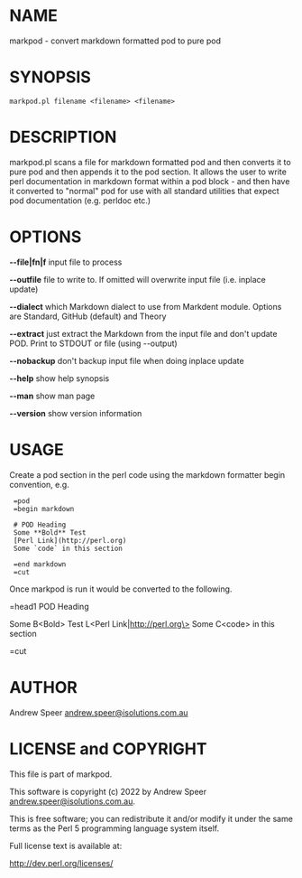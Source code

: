 
# NAME

markpod - convert markdown formatted pod to pure pod

# SYNOPSIS

`markpod.pl filename <filename> <filename>`

# DESCRIPTION

markpod.pl scans a file for markdown formatted pod and then converts it to pure
pod and then appends it to the pod section. It allows the user to write perl
documentation in markdown format within a pod block - and then have it
converted to "normal" pod for use with all standard utilities that expect
pod documentation (e.g. perldoc etc.)

# OPTIONS

**--file|fn|f** input file to process

**--outfile** file to write to. If omitted will overwrite input file (i.e. inplace update)

**--dialect** which Markdown dialect to use from Markdent module. Options are Standard, GitHub (default) and Theory 

**--extract** just extract the Markdown from the input file and don't update POD. Print to STDOUT or file (using --output)

**--nobackup** don't backup input file when doing inplace update

**--help** show help synopsis

**--man** show man page

**--version** show version information

# USAGE

Create a pod section in the perl code using the markdown formatter begin
convention, e.g.

```
 =pod
 =begin markdown 

 # POD Heading
 Some **Bold** Test
 [Perl Link](http://perl.org)
 Some `code` in this section

 =end markdown 
 =cut 
```
  
Once markpod is run it would be converted to the following.

 =head1 POD Heading

 Some B\<Bold\> Test
 L\<Perl Link|http://perl.org\>
 Some C\<code\> in this section

 =cut

# AUTHOR

Andrew Speer <andrew.speer@isolutions.com.au>

# LICENSE and COPYRIGHT

This file is part of markpod.

This software is copyright (c) 2022 by Andrew Speer <andrew.speer@isolutions.com.au>.

This is free software; you can redistribute it and/or modify it under
the same terms as the Perl 5 programming language system itself.

Full license text is available at:

<http://dev.perl.org/licenses/>

